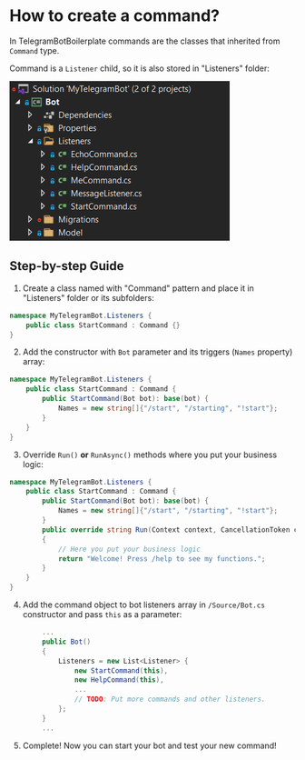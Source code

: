 # How to create a command?

In TelegramBotBoilerplate commands are the classes that inherited from `Command` type.

Command is a `Listener` child, so it is also stored in "Listeners" folder:

![Folder structure](/Docs/wiki/listeners-folder-structure.png)

## Step-by-step Guide

1. Create a class named with "<YourOriginalName>Command" pattern and place it in "Listeners" folder or its subfolders:

```C#
namespace MyTelegramBot.Listeners {
    public class StartCommand : Command {}
}
```

2. Add the constructor with `Bot` parameter and its triggers (`Names` property) array:

```C#
namespace MyTelegramBot.Listeners {
    public class StartCommand : Command {
        public StartCommand(Bot bot): base(bot) {
            Names = new string[]{"/start", "/starting", "!start"};
        }
    }
}
```

3. Override `Run()` **or** `RunAsync()` methods where you put your business logic:

```C#
namespace MyTelegramBot.Listeners {
    public class StartCommand : Command {
        public StartCommand(Bot bot): base(bot) {
            Names = new string[]{"/start", "/starting", "!start"};
        }
        public override string Run(Context context, CancellationToken cancellationToken)
        {
            // Here you put your business logic
            return "Welcome! Press /help to see my functions.";
        }
    }
}
```

4. Add the command object to bot listeners array in `/Source/Bot.cs` constructor and pass `this` as a parameter:

```C#
        ...
        public Bot()
        {
            Listeners = new List<Listener> {
                new StartCommand(this),
                new HelpCommand(this),
                ...
                // TODO: Put more commands and other listeners.
            };
        }
        ...
```

5. Complete! Now you can start your bot and test your new command!


